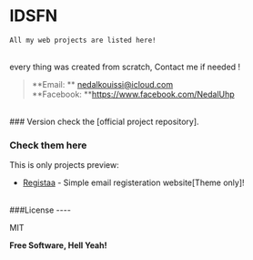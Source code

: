 # IDSFN

    All my web projects are listed here!
    
    
<br />
every thing was created from scratch, Contact me if needed !

> **Email: ** nedalkouissi@icloud.com <br />
> **Facebook: **https://www.facebook.com/NedalUhp

<br />
### Version
check the [official project repository].

### Check them here

This is only projects preview:

* [Registaa] - Simple email registeration website[Theme only]!

<br />
###License
----

MIT


**Free Software, Hell Yeah!**

[Registaa]:http://idsfn.github.io/registaa/
[official project repository]:https://github.com/IDSFN/
